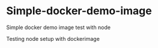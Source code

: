 # Simple-docker-demo-image
Simple docker demo image test with node

Testing node setup with dockerimage
